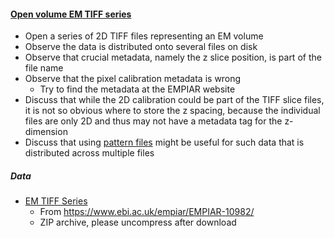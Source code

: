 <h4 id="open_em_tiff_series"><a href="#open_em_tiff_series">Open volume EM TIFF series</a></h4>

- Open a series of 2D TIFF files representing an EM volume 
- Observe the data is distributed onto several files on disk
- Observe that crucial metadata, namely the z slice position, is part of the file name
- Observe that the pixel calibration metadata is wrong
  - Try to find the metadata at the EMPIAR website 
- Discuss that while the 2D calibration could be part of the TIFF slice files, it is not so obvious where to store the z spacing, because the individual files are only 2D and thus may not have a metadata tag for the z-dimension
- Discuss that using [pattern files](https://bio-formats.readthedocs.io/en/stable/formats/pattern-file.html) might be useful for such data that is distributed across multiple files  

##### Data

- [EM TIFF Series](https://github.com/NEUBIAS/training-resources/raw/master/image_data/image_data/xyz_8bit__em_volume_tiff_series.zip)
  - From https://www.ebi.ac.uk/empiar/EMPIAR-10982/ 
  - ZIP archive, please uncompress after download 